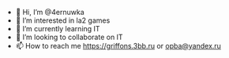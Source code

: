 - 👋 Hi, I’m @4ernuwka
- 👀 I’m interested in la2 games
- 🌱 I’m currently learning IT
- 💞️ I’m looking to collaborate on IT
- 📫 How to reach me https://griffons.3bb.ru or opba@yandex.ru

<!---
4ernuwka/4ernuwka is a ✨ special ✨ repository because its `README.md` (this file) appears on your GitHub profile.
You can click the Preview link to take a look at your changes.
--->
